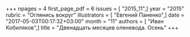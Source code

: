 +++
npages = 4
first_page_pdf = 6
issues = [ "2015_11",]
year = "2015"
rubric = "Оглянись вокруг"
illustrators = [ "Евгений Паненко",]
date = "2017-05-03T00:17:32+03:00"
month = "11"
authors = [ "Иван Кобиляков",]
title = "Двенадцать месяцев оленевода. Осень"
+++
